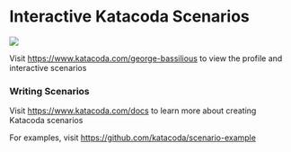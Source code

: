# Interactive Katacoda Scenarios

[![](http://shields.katacoda.com/katacoda/george-bassilious/count.svg)](https://www.katacoda.com/george-bassilious "Get your profile on Katacoda.com")

Visit https://www.katacoda.com/george-bassilious to view the profile and interactive scenarios

### Writing Scenarios
Visit https://www.katacoda.com/docs to learn more about creating Katacoda scenarios

For examples, visit https://github.com/katacoda/scenario-example
